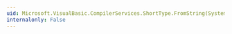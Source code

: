 ```yaml
---
uid: Microsoft.VisualBasic.CompilerServices.ShortType.FromString(System.String)
internalonly: False
---
```

